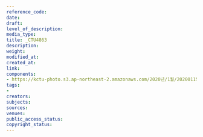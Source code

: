 ```yaml
---
reference_code: 
date: 
draft: 
level_of_description: 
media_type: 
title: _CTU4863
description: 
weight: 
modified_at: 
created_at: 
link: 
components:
- https://kctu-photo.s3.ap-northeast-2.amazonaws.com/2020년/1월/20200115_노동개악+분쇄!+노조+할+권리+쟁취!+영남대의료원+투쟁+승리!+민주노총+결의대회/_CTU4863.jpg
tags:
- 
creators: 
subjects: 
sources: 
venues: 
public_access_status: 
copyright_status: 
---
```

